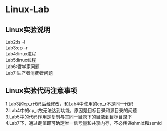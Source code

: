 # Linux-Lab
## Linux实验说明
Lab2:ls -l  
Lab3:cp -r  
Lab4:linux进程  
Lab5:linux线程  
Lab6:哲学家问题  
Lab7:生产者消费者问题  
## Linux实验代码注意事项
1.Lab3的cp_r代码后经修改，和Lab4中使用的cp_r不是同一代码  
2.Lab4中的cp_r故无法达到功能，原因是目标目录和源目录的问题  
3.Lab5中的代码作用是复制与其同一目录下的目录到目标目录下  
4.Lab7下，通过键值即可确定唯一信号量和共享内存，不必传递shmid和semid

